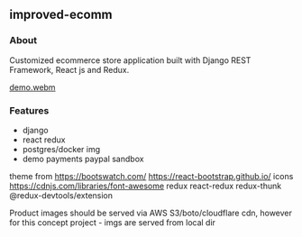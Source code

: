 ## improved-ecomm

### About
Customized ecommerce store application built with Django REST Framework, React js and Redux.

[demo.webm](https://user-images.githubusercontent.com/17944945/228023750-ab3fa107-e81b-4ede-a620-a7a0bba73306.webm)


### Features

- django
- react redux
- postgres/docker img
- demo payments paypal sandbox

theme from https://bootswatch.com/
https://react-bootstrap.github.io/
icons https://cdnjs.com/libraries/font-awesome
redux react-redux redux-thunk @redux-devtools/extension

Product images should be served via AWS S3/boto/cloudflare cdn, however for this concept project - imgs are served from local dir
